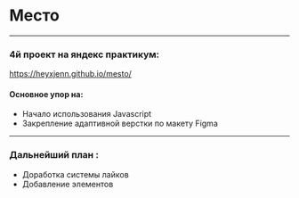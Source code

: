 # Место
------

### 4й проект на яндекс практикум:
https://heyxjenn.github.io/mesto/

#### Основное упор на:
- Начало использования Javascript
- Закрепление адаптивной верстки по макету Figma


------
### Дальнейший план :
- Доработка системы лайков
- Добавление элементов




